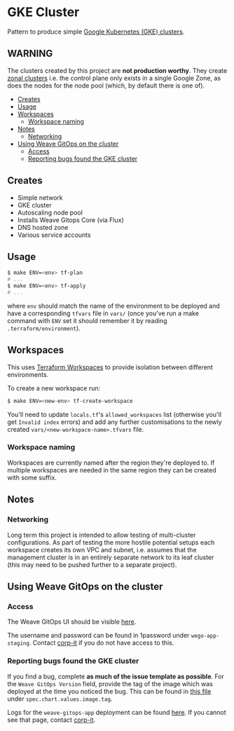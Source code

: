 # GKE Cluster

Pattern to produce simple [Google Kubernetes (GKE) clusters](https://cloud.google.com/kubernetes-engine).

## WARNING

The clusters created by this project are **not production worthy**. They create
[zonal clusters](https://cloud.google.com/kubernetes-engine/docs/concepts/types-of-clusters#zonal_clusters)
i.e. the control plane only exists in a single Google Zone, as does the nodes
for the node pool (which, by default there is one of).

<!--
To update the TOC, install https://github.com/kubernetes-sigs/mdtoc
and run: mdtoc -inplace gke-cluster/README.md
-->

<!-- toc -->
- [Creates](#creates)
- [Usage](#usage)
- [Workspaces](#workspaces)
  - [Workspace naming](#workspace-naming)
- [Notes](#notes)
  - [Networking](#networking)
- [Using Weave GitOps on the cluster](#using-weave-gitops-on-the-cluster)
  - [Access](#access)
  - [Reporting bugs found the GKE cluster](#reporting-bugs-found-the-gke-cluster)
<!-- /toc -->

## Creates

* Simple network
* GKE cluster
* Autoscaling node pool
* Installs Weave Gitops Core (via Flux)
* DNS hosted zone
* Various service accounts

## Usage

```bash
$ make ENV=<env> tf-plan
# ...
$ make ENV=<env> tf-apply
# ...
```

where `env` should match the name of the environment to be deployed and have a
corresponding `tfvars` file in `vars/` (once you've run a make command with
`ENV` set it should remember it by reading `.terraform/environment`).

## Workspaces

This uses [Terraform Workspaces](https://www.terraform.io/language/state/workspaces#using-workspaces)
to provide isolation between different environments.


To create a new workspace run:
```bash
$ make ENV=<new-env> tf-create-workspace
```

You'll need to update `locals.tf`'s `allowed_workspaces` list (otherwise you'll
get `Invalid index` errors) and add any further customisations to the newly
created `vars/<new-workspace-name>.tfvars` file.

### Workspace naming

Workspaces are currently named after the region they're deployed to. If multiple
workspaces are needed in the same region they can be created with some suffix.


## Notes

### Networking

Long term this project is intended to allow testing of multi-cluster
configurations. As part of testing the more hostile potential setups each
workspace creates its own VPC and subnet, i.e. assumes that the management
cluster is in an entirely separate network to its leaf cluster (this may need
to be pushed further to a separate project).

## Using Weave GitOps on the cluster

### Access

The Weave GitOps UI should be visible [here](gitops.euw1.wego-gke.weave.work).

The username and password can be found in 1password under `wego-app-staging`.
Contact [corp-it](https://github.com/weaveworks/corp/issues) if you do not have access to this.

### Reporting bugs found the GKE cluster

If you find a bug, complete **as much of the issue template as possible**.
For the `Weave GitOps Version` field, provide the tag of the image which was
deployed at the time you noticed the bug. This can be found in [this file](https://github.com/weaveworks/weave-gitops-clusters/blob/main/k8s/apps/base/weave-gitops-app/release.yaml)
under `spec.chart.values.image.tag`.

Logs for the `weave-gitops-app` deployment can be found [here](https://console.cloud.google.com/kubernetes/deployment/europe-west1-b/europe-west1-gke/flux-system/weave-gitops-app/logs?project=weave-gitops-clusters&pli=1).
If you cannot see that page, contact [corp-it](https://github.com/weaveworks/corp/issues).
